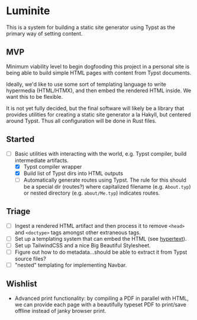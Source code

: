 # Luminite

This is a system for building a static site generator using Typst as the
primary way of setting content.

## MVP

Minimum viability level to begin dogfooding this project in a personal site is
being able to build simple HTML pages with content from Typst documents.

Ideally, we'd like to use some sort of templating language to write hypermedia
(HTML/HTMX), and then embed the rendered HTML inside. We want this to be flexible.

It is not yet fully decided, but the final software will likely be a library
that provides utilities for creating a static site generator a la Hakyll, but
centered around Typst. Thus all configuration will be done in Rust files.

## Started

- [ ] Basic utilities with interacting with the world, e.g. Typst compiler, build intermediate artifacts.
    - [x] Typst compiler wrapper
    - [x] Build list of Typst dirs into HTML outputs
    - [ ] Automatically generate routes using Typst. The rule for this should
      be a special dir (routes?) where capitalized filename (e.g. `About.typ`)
      or nested directory (e.g. `about/Me.typ`) indicates routes.

## Triage

- [ ] Ingest a rendered HTML artifact and then process it to remove `<head>` and `<doctype>` tags amongst other extraneous tags.
- [ ] Set up a templating system that can embed the HTML (see [hypertext](https://github.com/vidhanio/hypertext)).
- [ ] Set up TailwindCSS and a nice Big Beautiful Stylesheet.
- [ ] Figure out how to do metadata...should be able to extract it from Typst source files?
- [ ] "nested" templating for implementing Navbar.

## Wishlist

- Advanced print functionality: by compiling a PDF in parallel with HTML, we
  can provide each page with a beautifully typeset PDF to print/save offline
  instead of janky browser print.
